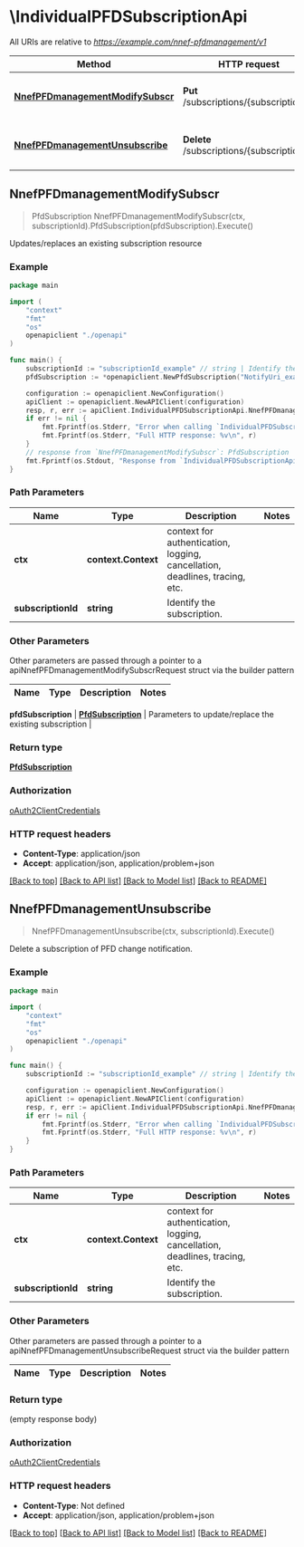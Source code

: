 # \IndividualPFDSubscriptionApi

All URIs are relative to *https://example.com/nnef-pfdmanagement/v1*

Method | HTTP request | Description
------------- | ------------- | -------------
[**NnefPFDmanagementModifySubscr**](IndividualPFDSubscriptionApi.md#NnefPFDmanagementModifySubscr) | **Put** /subscriptions/{subscriptionId} | Updates/replaces an existing subscription resource
[**NnefPFDmanagementUnsubscribe**](IndividualPFDSubscriptionApi.md#NnefPFDmanagementUnsubscribe) | **Delete** /subscriptions/{subscriptionId} | Delete a subscription of PFD change notification.



## NnefPFDmanagementModifySubscr

> PfdSubscription NnefPFDmanagementModifySubscr(ctx, subscriptionId).PfdSubscription(pfdSubscription).Execute()

Updates/replaces an existing subscription resource

### Example

```go
package main

import (
    "context"
    "fmt"
    "os"
    openapiclient "./openapi"
)

func main() {
    subscriptionId := "subscriptionId_example" // string | Identify the subscription.
    pfdSubscription := *openapiclient.NewPfdSubscription("NotifyUri_example", "SupportedFeatures_example") // PfdSubscription | Parameters to update/replace the existing subscription

    configuration := openapiclient.NewConfiguration()
    apiClient := openapiclient.NewAPIClient(configuration)
    resp, r, err := apiClient.IndividualPFDSubscriptionApi.NnefPFDmanagementModifySubscr(context.Background(), subscriptionId).PfdSubscription(pfdSubscription).Execute()
    if err != nil {
        fmt.Fprintf(os.Stderr, "Error when calling `IndividualPFDSubscriptionApi.NnefPFDmanagementModifySubscr``: %v\n", err)
        fmt.Fprintf(os.Stderr, "Full HTTP response: %v\n", r)
    }
    // response from `NnefPFDmanagementModifySubscr`: PfdSubscription
    fmt.Fprintf(os.Stdout, "Response from `IndividualPFDSubscriptionApi.NnefPFDmanagementModifySubscr`: %v\n", resp)
}
```

### Path Parameters


Name | Type | Description  | Notes
------------- | ------------- | ------------- | -------------
**ctx** | **context.Context** | context for authentication, logging, cancellation, deadlines, tracing, etc.
**subscriptionId** | **string** | Identify the subscription. | 

### Other Parameters

Other parameters are passed through a pointer to a apiNnefPFDmanagementModifySubscrRequest struct via the builder pattern


Name | Type | Description  | Notes
------------- | ------------- | ------------- | -------------

 **pfdSubscription** | [**PfdSubscription**](PfdSubscription.md) | Parameters to update/replace the existing subscription | 

### Return type

[**PfdSubscription**](PfdSubscription.md)

### Authorization

[oAuth2ClientCredentials](../README.md#oAuth2ClientCredentials)

### HTTP request headers

- **Content-Type**: application/json
- **Accept**: application/json, application/problem+json

[[Back to top]](#) [[Back to API list]](../README.md#documentation-for-api-endpoints)
[[Back to Model list]](../README.md#documentation-for-models)
[[Back to README]](../README.md)


## NnefPFDmanagementUnsubscribe

> NnefPFDmanagementUnsubscribe(ctx, subscriptionId).Execute()

Delete a subscription of PFD change notification.

### Example

```go
package main

import (
    "context"
    "fmt"
    "os"
    openapiclient "./openapi"
)

func main() {
    subscriptionId := "subscriptionId_example" // string | Identify the subscription.

    configuration := openapiclient.NewConfiguration()
    apiClient := openapiclient.NewAPIClient(configuration)
    resp, r, err := apiClient.IndividualPFDSubscriptionApi.NnefPFDmanagementUnsubscribe(context.Background(), subscriptionId).Execute()
    if err != nil {
        fmt.Fprintf(os.Stderr, "Error when calling `IndividualPFDSubscriptionApi.NnefPFDmanagementUnsubscribe``: %v\n", err)
        fmt.Fprintf(os.Stderr, "Full HTTP response: %v\n", r)
    }
}
```

### Path Parameters


Name | Type | Description  | Notes
------------- | ------------- | ------------- | -------------
**ctx** | **context.Context** | context for authentication, logging, cancellation, deadlines, tracing, etc.
**subscriptionId** | **string** | Identify the subscription. | 

### Other Parameters

Other parameters are passed through a pointer to a apiNnefPFDmanagementUnsubscribeRequest struct via the builder pattern


Name | Type | Description  | Notes
------------- | ------------- | ------------- | -------------


### Return type

 (empty response body)

### Authorization

[oAuth2ClientCredentials](../README.md#oAuth2ClientCredentials)

### HTTP request headers

- **Content-Type**: Not defined
- **Accept**: application/json, application/problem+json

[[Back to top]](#) [[Back to API list]](../README.md#documentation-for-api-endpoints)
[[Back to Model list]](../README.md#documentation-for-models)
[[Back to README]](../README.md)


